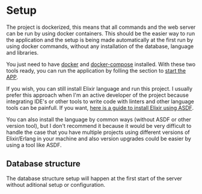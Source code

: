 # Setup

The project is dockerized, this means that all commands and the web server can be run by using docker containers. This should be the easier way to run the application and the setup is being made automatically at the first run by using docker commands, without any installation of the database, language and libraries.

You just need to have [docker](https://docs.docker.com/engine/installation/) and [docker-compose](https://docs.docker.com/compose/install/) installed. With these two tools ready, you can run the application by folling the section to [start the APP](https://github.com/williamweckl/star_wars_api/blob/main/README.md#start).

If you wish, you can still install Elixir language and run this project. I usually prefer this approach when I'm an active developer of the project because integrating IDE's or other tools to write code with linters and other language tools can be painfull. If you want, [here is a guide to install Elixir using ASDF](https://github.com/williamweckl/star_wars_api/blob/main/priv/doc/using-elixir-with-asdf.md).

You can also install the language by common ways (without ASDF or other version tool), but I don't recommend it because it would be very difficult to handle the case that you have multiple projects using different versions of Elixir/Erlang in your machine and also version upgrades could be easier by using a tool like ASDF.

## Database structure

The database structure setup will happen at the first start of the server without aditional setup or configuration.

